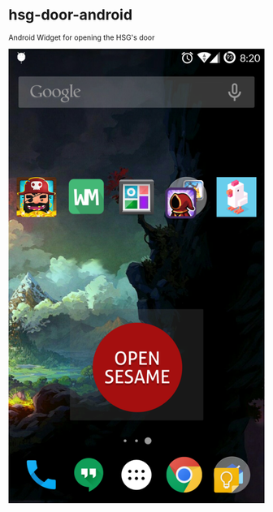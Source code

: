 # hsg-door-android
Android Widget for opening the HSG's door

![Alt text](/misc/screenshot01.png "Screenshot")
